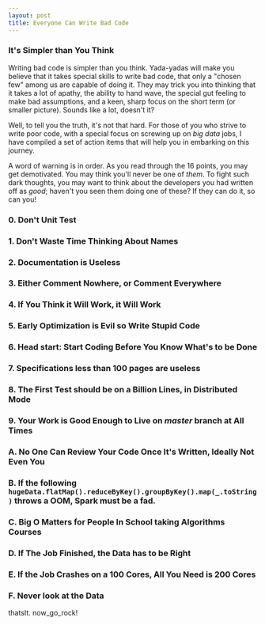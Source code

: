 ```yaml
---
layout: post
title: Everyone Can Write Bad Code
---
```



### It's Simpler than You Think

Writing bad code is simpler than you think. Yada-yadas will make you believe that it takes special skills to write bad code, that only a "chosen few" among us are capable of doing it. They may trick you into thinking that it takes a lot of apathy, the ability to hand wave, the special gut feeling to make bad assumptions, and a keen, sharp focus on the short term (or smaller picture). Sounds like a lot, doesn't it?

Well, to tell you the truth, it's not that hard. For those of you who strive to write poor code, with a special focus on screwing up on _big data_ jobs, I have compiled a set of action items that will help you in embarking on this journey. 

A word of warning is in order. As you read through the 16 points, you may get demotivated. You may think you'll never be one of _them_. To fight such dark thoughts, you may want to think about the developers you had written off as  _good_; haven't you seen them doing one of these? If they can do it, so can you!  



### 0. Don't Unit Test

### 1. Don't Waste Time Thinking About Names

### 2. Documentation is Useless

### 3. Either Comment Nowhere, or Comment Everywhere

### 4. If You Think it Will Work, it Will Work

### 5. Early Optimization is Evil so Write Stupid Code

### 6. Head start: Start Coding Before You Know What's to be Done

### 7. Specifications less than 100 pages are useless

### 8. The First Test should be on a Billion Lines, in Distributed Mode

### 9. Your Work is Good Enough to Live on _master_ branch at All Times

### A. No One Can Review Your Code Once It's Written, Ideally Not Even You

### B. If the following `hugeData.flatMap().reduceByKey().groupByKey().map(_.toString)` throws a OOM, Spark must be a fad.

### C. Big O Matters for People In School taking Algorithms Courses

### D. If The Job Finished, the Data has to be Right

### E. If the Job Crashes on a 100 Cores, All You Need is 200 Cores

### F. Never look at the Data


thatsIt. now_go_rock!
